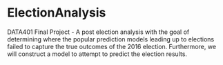 # ElectionAnalysis
DATA401 Final Project - A post election analysis with the goal of determining where the popular prediction models leading up to elections failed to capture the true outcomes of the 2016 election. Furthermore, we will construct a model to attempt to predict the election results. 
